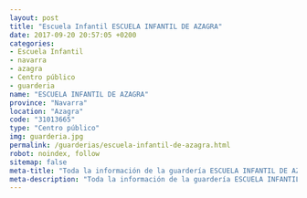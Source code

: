 ```yaml
---
layout: post
title: "Escuela Infantil ESCUELA INFANTIL DE AZAGRA"
date: 2017-09-20 20:57:05 +0200
categories:
- Escuela Infantil
- navarra
- azagra
- Centro público
- guarderia
name: "ESCUELA INFANTIL DE AZAGRA"
province: "Navarra"
location: "Azagra"
code: "31013665"
type: "Centro público"
img: guarderia.jpg
permalink: /guarderias/escuela-infantil-de-azagra.html
robot: noindex, follow
sitemap: false
meta-title: "Toda la información de la guardería ESCUELA INFANTIL DE AZAGRA"
meta-description: "Toda la información de la guardería ESCUELA INFANTIL DE AZAGRA"
---
```

